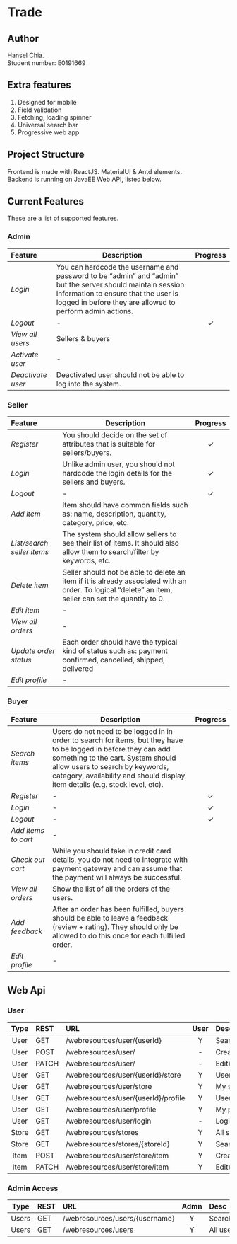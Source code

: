 # Trade

## Author
Hansel Chia.  
Student number: E0191669  

## Extra features 
1. Designed for mobile
1. Field validation
1. Fetching, loading spinner
1. Universal search bar
1. Progressive web app

## Project Structure
Frontend is made with ReactJS. MaterialUI & Antd elements.  
Backend is running on JavaEE Web API, listed below.

## Current Features
These are a list of supported features.

### Admin
| Feature | Description | Progress |
| :------ | ----------- | :------: |
| *Login* | You can hardcode the username and password to be “admin” and “admin” but the server should maintain session information to ensure that the user is logged in before they are allowed to perform admin actions. |
| *Logout* | - | ✓ |
| *View all users* | Sellers & buyers |
| *Activate user* | - |
| *Deactivate user* | Deactivated user should not be able to log into the system. |

### Seller
| Feature | Description | Progress |
| :------ | ----------- | :------: |
| *Register* | You should decide on the set of attributes that is suitable for sellers/buyers. | ✓ |
| *Login* | Unlike admin user, you should not hardcode the login details for the sellers and buyers. | ✓ |
| *Logout* | - | ✓ |
| *Add item* | Item should have common fields such as: name, description, quantity, category, price, etc. |
| *List/search seller items* | The system should allow sellers to see their list of items. It should also allow them to search/filter by keywords, etc. |
| *Delete item* | Seller should not be able to delete an item if it is already associated with an order. To logical “delete” an item, seller can set the quantity to 0. |
| *Edit item* | - |
| *View all orders* | - |
| *Update order status* | Each order should have the typical kind of status such as: payment confirmed, cancelled, shipped, delivered |
| *Edit profile* | - |

### Buyer
| Feature | Description | Progress |
| :------ | ----------- | :------: |
| *Search items* | Users do not need to be logged in in order to search for items, but they have to be logged in before they can add something to the cart. System should allow users to search by keywords, category, availability and should display item details (e.g. stock level, etc). |
| *Register* | - | ✓ |
| *Login* | - | ✓ |
| *Logout* | - | ✓ |
| *Add items to cart* | - |
| *Check out cart* | While you should take in credit card details, you do not need to integrate with payment gateway and can assume that the payment will always be successful. |
| *View all orders* | Show the list of all the orders of the users. |
| *Add feedback* | After an order has been fulfilled, buyers should be able to leave a feedback (review + rating). They should only be allowed to do this once for each fulfilled order. |
| *Edit profile* | - |

## Web Api

### User
| Type  | REST | URL | User | Desc | Implemented |
| :---: | :--- | :-- | :--: | :--- | :---------: |
| User  | GET  |  /webresources/user/{userId}                   | Y  | Search(uId)      | Y |
| User  | POST |  /webresources/user/                           | -  | Create user      | Y |
| User  | PATCH|  /webresources/user/                           | -  | Edit(userId)     | Y |
| User  | GET  |  /webresources/user/{userId}/store             | Y  | User store       | Y |
| User  | GET  |  /webresources/user/store                      | Y  | My store         | Y |
| User  | GET  |  /webresources/user/{userId}/profile           | Y  | User profile     | Y |
| User  | GET  |  /webresources/user/profile                    | Y  | My profile       | Y |
| User  | GET  |  /webresources/user/login                      | -  | Login            | Y |
| Store | GET  |  /webresources/stores                          | Y  | All stores       | Y |
| Store | GET  |  /webresources/stores/{storeId}                | Y  | Search(storeId)  | Y |
| Item  | POST |  /webresources/user/store/item                 | Y  | Create item      | Y |
| Item  | PATCH|  /webresources/user/store/item                 | Y  | Edit(itemId)     | Y |

### Admin Access
| Type  | REST | URL | Admn | Desc | Implemented |
| :---: | :--- | :-- | :--: | :--- | :---------: |
| Users | GET  |  /webresources/users/{username}                | Y  | Search(keyword)  | Y |
| Users | GET  |  /webresources/users                           | Y  | All users        | Y |

